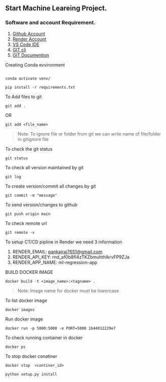 ## Start Machine Leareing Project.

### Software and account Requirement.

1. [Github Account](https://github.com)
2. [Render Account](https://dashboard.render.com/loging)
3. [VS Code IDE](https://code.visualstudio.com/download)
4. [GIT cli](https://git-scm.com/downloads)
5. [GIT Documention](https://git-scm.com/docs/gittutorial)

Creating Conda evvironment
```

```
```
conda activate venv/
```
```
pip install -r requirements.txt
```
To Add files to git

```
git add .
```
OR

```
git add <file_name>
```

> Note: To ignore file or folder from git we can write name of file/folder in gitignore file

To check the git status

```
git status
```
To check all version maintained by git
```
git log
```

To create version/commit all changes by git

```
git commit -m "message"
```

To send version/changes to github
```
git push origin main
```

To check remote url

```
git remote -v
```
To setup CT/CD pipline in Render we need 3 information

1. RENDER_EMAIL: pankajraj7651@gmail.com
2. RENDER_API_KEY: rnd_af0b8fI4zTKZbmuhthlkrvFP9ZJa
3. RENDER_APP_NAME: ml-regression-app

BUILD DOCKER IMAGE
```
docker build -t <image_name>:<tagname> .
```
> Note: Image name for docker must be lowercase


To list docker image

```
docker images
```

Run docker image
```
docker run -p 5000:5000 -e PORT=5000 1b44012229e7  
```

To check running container in docker
```
docker ps
```

To stop docker conatiner
```
docker stop  <continer_id>
```

```
python setup.py install
```
